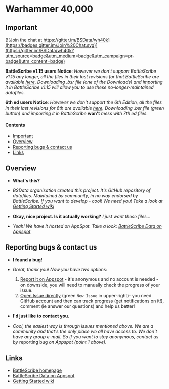 Warhammer 40,000
================

## Important

[![Join the chat at https://gitter.im/BSData/wh40k](https://badges.gitter.im/Join%20Chat.svg)](https://gitter.im/BSData/wh40k?utm_source=badge&utm_medium=badge&utm_campaign=pr-badge&utm_content=badge)

__BattleScribe v1.15 users Notice__: _However we don't support BattleScribe v1.15 any longer, all the files in their last revisions for that BattleScribe are available [here](https://github.com/BSData/wh40k/releases/tag/v4.18.7). Downloading .bsr file (one of the Downloads) and importing it in BattleScribe v1.15 will allow you to use these no-longer-maintained datafiles._

__6th ed users Notice__: _However we don't support the 6th Edition, all the files in their last revisions for 6th are available [here](https://github.com/BSData/wh40k/releases/tag/v3.1.4). Downloading .bsr file (green button) and importing it in BattleScribe_ __won't__ _mess with 7th ed files._

#### Contents ####

* [Important][]
* [Overview][]
* [Reporting bugs & contact us][]
* [Links][]

[Important]: #important
[Overview]: #overview
[Reporting bugs & contact us]: #reporting-bugs--contact-us
[Links]: #links


## Overview ##

* __What's this?__
* _BSData organisation created this project. It's GitHub repository of datafiles. Maintained by community, in no way endorsed by BattleScribe. If you want to develop - cool! We need you! Take a look at [Getting Started wiki][]_

* __Okay, nice project. Is it actually working?__ _I just want those files..._
* _Yeah! We have it hosted on AppSpot. Take a look: [BattleScribe Data on Appspot][]_


## Reporting bugs & contact us ##

* __I found a bug!__
* _Great, thank you! Now you have two options:_

  1. [Report it on Appspot][] - it's anonymous and no account is needed - on downside, you will need to manually check the progress of your issue.
  2. [Open Issue directly][] (green ```New Issue``` in upper-right)- you need GitHub account and then can track progress (get notifications on it!), comment (ie answer our questions) and help us better!

* __I'd just like to contact you.__
* _Cool, the easiest way is through issues mentioned above. We are a community and that's the only place we all have access to. We don't have any group e-mail. So if you want to stay anonymous, contact us by_ reporting bug _on Appspot (point 1 above)._

[Report it on Appspot]: http://battlescribedata.appspot.com/#/repo/wh40k
[Open Issue directly]: https://github.com/BSData/wh40k/issues

## Links ##

* [BattleScribe homepage][]
* [BattleScribe Data on Appspot][]
* [Getting Started wiki][]


[BattleScribe homepage]: http://www.battlescribe.net/
[BattleScribe Data on Appspot]: http://battlescribedata.appspot.com/#/repos
[Getting Started wiki]: https://github.com/BSData/bsdata/wiki/Home#getting-started
